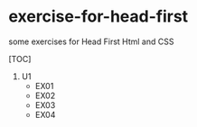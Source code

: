 # exercise-for-head-first
some exercises for Head First Html and CSS


[TOC]

1. U1
   + EX01
   + EX02
   + EX03
   + EX04
 